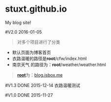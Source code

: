 # stuxt.github.io
My blog site!

#V2.0
2016-01-05
>对多个项目进行了分类

* 默认页面为博客首页
* 衣路温暖的路径是**root**/cfw/index.html
* 南京天气 的路径为：**root**/weather/weather.html

>[**root**](http://blog.isbox.me)为：[blog.isbox.me](http://blog.isbox.me)


#V1.3 DONE
 2015-12-14
衣路温暖测试

#V1.0 DONE
 2015-11-27

